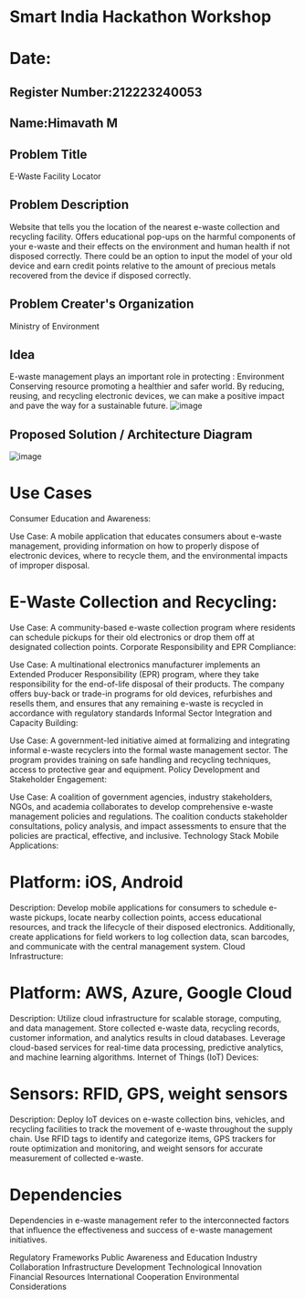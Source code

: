 # Smart India Hackathon Workshop
# Date:
## Register Number:212223240053
## Name:Himavath M
## Problem Title
E-Waste Facility Locator
## Problem Description
Website that tells you the location of the nearest e-waste collection and recycling facility. Offers educational pop-ups on the harmful components of your e-waste and their effects on the environment and human health if not disposed correctly. There could be an option to input the model of your old device and earn credit points relative to the amount of precious metals recovered from the device if disposed correctly.
## Problem Creater's Organization
Ministry of Environment

## Idea
E-waste management plays an important role in protecting :
Environment Conserving resource promoting a healthier and safer world. By reducing, reusing, and recycling electronic devices, we can make a positive impact and pave the way for a sustainable future.
![image](https://github.com/Himavath08/SIHPS/assets/139110631/fc94fca3-dd15-4477-9cbb-197fcd757163)

## Proposed Solution / Architecture Diagram
![image](https://github.com/Himavath08/SIHPS/assets/139110631/71c6a3ef-e594-4378-b2a7-8edb070ab523)


 # Use Cases
Consumer Education and Awareness:

Use Case: A mobile application that educates consumers about e-waste management, providing information on how to properly dispose of electronic devices, where to recycle them, and the environmental impacts of improper disposal.
# E-Waste Collection and Recycling:

Use Case: A community-based e-waste collection program where residents can schedule pickups for their old electronics or drop them off at designated collection points.
Corporate Responsibility and EPR Compliance:

Use Case: A multinational electronics manufacturer implements an Extended Producer Responsibility (EPR) program, where they take responsibility for the end-of-life disposal of their products. The company offers buy-back or trade-in programs for old devices, refurbishes and resells them, and ensures that any remaining e-waste is recycled in accordance with regulatory standards
Informal Sector Integration and Capacity Building:

Use Case: A government-led initiative aimed at formalizing and integrating informal e-waste recyclers into the formal waste management sector. The program provides training on safe handling and recycling techniques, access to protective gear and equipment.
Policy Development and Stakeholder Engagement:

Use Case: A coalition of government agencies, industry stakeholders, NGOs, and academia collaborates to develop comprehensive e-waste management policies and regulations. The coalition conducts stakeholder consultations, policy analysis, and impact assessments to ensure that the policies are practical, effective, and inclusive.
Technology Stack
Mobile Applications:

# Platform: iOS, Android

Description: Develop mobile applications for consumers to schedule e-waste pickups, locate nearby collection points, access educational resources, and track the lifecycle of their disposed electronics. Additionally, create applications for field workers to log collection data, scan barcodes, and communicate with the central management system.
Cloud Infrastructure:

# Platform: AWS, Azure, Google Cloud

Description: Utilize cloud infrastructure for scalable storage, computing, and data management. Store collected e-waste data, recycling records, customer information, and analytics results in cloud databases. Leverage cloud-based services for real-time data processing, predictive analytics, and machine learning algorithms.
Internet of Things (IoT) Devices:

# Sensors: RFID, GPS, weight sensors

Description: Deploy IoT devices on e-waste collection bins, vehicles, and recycling facilities to track the movement of e-waste throughout the supply chain. Use RFID tags to identify and categorize items, GPS trackers for route optimization and monitoring, and weight sensors for accurate measurement of collected e-waste.
# Dependencies

Dependencies in e-waste management refer to the interconnected factors that influence the effectiveness and success of e-waste management initiatives.

Regulatory Frameworks Public Awareness and Education Industry Collaboration Infrastructure Development Technological Innovation Financial Resources International Cooperation Environmental Considerations
